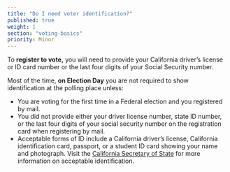 ```yaml
---
title: "Do I need voter identification?"
published: true
weight: 1
section: "voting-basics"
priority: Minor
---
```


To **register to vote,** you will need to provide your California driver’s license or ID card number or the last four digits of your Social Security number.  

Most of the time, **on Election Day** you are not required to show identification at the polling place unless:
- You are voting for the first time in a Federal election and you registered by mail. 
- You did not provide either your driver license number, state ID number, or the last four digits of your social security number on the registration card when registering by mail.
- Acceptable forms of ID include a California driver’s license, California identification card, passport, or a student ID card showing your name and photograph. Visit the [California Secretary of State](http://www.sos.ca.gov/elections/voting-resources/voting-california/what-bring/) for more information on acceptable identification.
